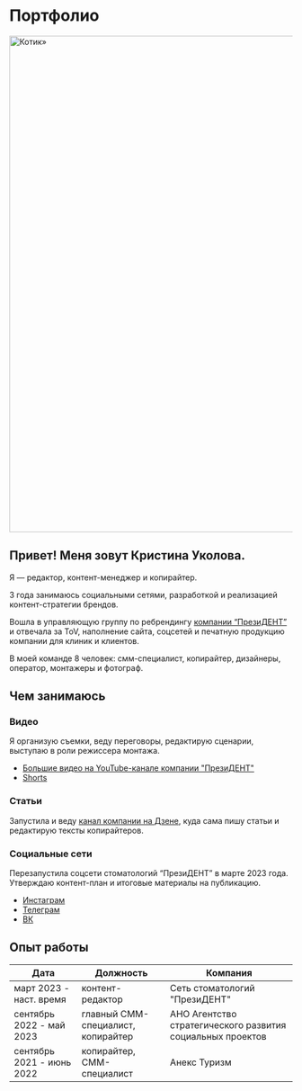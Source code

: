 <!doctype html>
<html>
  <head>
    <title>Портфолио Кристины Уколовой</title>
  </head>
   <body>
    <h1>Портфолио</h1>
     <section>
       <img src="https://www.google.com/url?sa=i&url=https%3A%2F%2Fkartinki.pics%2Fpics%2F39064-milye-kotiki-v-shapochkah.html&psig=AOvVaw170dhzphuNHsPyXiD8fnm_&ust=1710719439015000&source=images&cd=vfe&opi=89978449&ved=0CBMQjRxqFwoTCLiE69X8-YQDFQAAAAAdAAAAABAE"
         alt="Котик»"
    width="1200" height="883">
       <h2>Привет! Меня зовут Кристина Уколова.</h2>
       <p class="outstanding">
         Я — редактор, контент-менеджер и копирайтер.
         <p>
           <p>
        3 года занимаюсь социальными сетями, разработкой и реализацией контент-стратегии брендов.
         <p>
         Вошла в управляющую группу по ребрендингу <a href="https://www.prezi-dent.ru/">компании “ПрезиДЕНТ”</a> и отвечала за ToV, наполнение сайта, соцсетей и печатную продукцию компании для клиник и клиентов.
      </p>
       <p>
       В моей команде 8 человек: смм-специалист, копирайтер, дизайнеры, оператор, монтажеры и фотограф.
       </p>
     </section>
     <section>
        <h2>Чем занимаюсь</h2> 
       <h3>Видео</h3>
     <p>
         Я организую съемки, веду переговоры, редактирую сценарии, выступаю в роли режиссера монтажа.
     </p>
       <ul>
  <li>
       <a href="https://www.youtube.com/@prezident-moscow/videos">Большие видео на YouTube-канале компании "ПрезиДЕНТ"</a>
         </li>
       <li>
<a href="https://www.youtube.com/@prezident-moscow/shorts">Shorts</a>
     </li> 
      </ul>   
       <h3>Статьи</h3>
     <p>
         Запустила и веду <a href="https://dzen.ru/stomprezident">канал компании на Дзене</a>, куда сама пишу статьи и редактирую тексты копирайтеров.
     </p>  
       <h3>Социальные сети</h3>
     <p>
         Перезапустила соцсети стоматологий “ПрезиДЕНТ” в марте 2023 года. Утверждаю контент-план и итоговые материалы на публикацию.
     </p>
       <ul>
  <li>
       <a href="https://www.instagram.com/prezident_moscow?igsh=MXdjNDFyb3V3NWw3MQ==">Инстаграм</a>
        </li> 
      <li>
<a href="https://t.me/preziDENT_stomatology">Телеграм</a>
     </li>
         <li>
<a href="https://vk.com/stomatologiya_prezident">ВК</a>
    </li>
         </ul>
  </section>
      <section>
        <h2>Опыт работы</h2>
        <table>
  <thead>
    <tr>
      <th>Дата</th>
      <th>Должность</th>
      <th>Компания</th>
    </tr>
  </thead>
          <tbody>
    <tr>
      <td>март 2023 - наст. время</td>
      <td>контент-редактор</td>
      <td>Сеть стоматологий "ПрезиДЕНТ"</td>
    </tr>
    <tr>
      <td>сентябрь 2022 - май 2023</td>
      <td>главный СММ-специалист, копирайтер</td>
      <td>АНО Агентство стратегического развития социальных проектов</td>
    </tr>
    <tr>
      <td>сентябрь 2021 - июнь 2022</td>
      <td>копирайтер, СММ-специалист</td>
      <td>Анекс Туризм</td>
    </tr>
          </table>
        </section>
</body>
</html>
